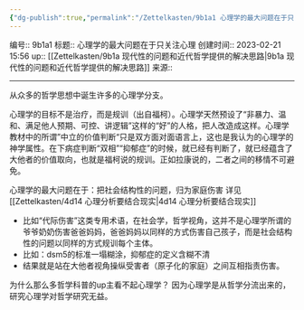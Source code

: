 ```yaml
---
{"dg-publish":true,"permalink":"/Zettelkasten/9b1a1 心理学的最大问题在于只关注心理/","dgPassFrontmatter":true}
---
```


编号:: 9b1a1
标题:: 心理学的最大问题在于只关注心理
创建时间:: 2023-02-21 15:56
up:: [[Zettelkasten/9b1a 现代性的问题和近代哲学提供的解决思路\|9b1a 现代性的问题和近代哲学提供的解决思路]]
来源:: 

---
从众多的哲学思想中诞生许多的心理学分支。

心理学的目标不是治疗，而是规训（出自福柯）。心理学天然预设了“非暴力、温和、满足他人预期、可控、讲逻辑”这样的“好”的人格，把人改造成这样。心理学教材中的所谓”中立的价值判断“只是双方面对面语言上，这也是我认为的心理学的神学属性。在下病症判断“双相”“抑郁症”的时候，就已经有判断了，就已经蕴含了大他者的价值取向，也就是福柯说的规训。正如拉康说的，二者之间的移情不可避免。

心理学的最大问题在于：把社会结构性的问题，归为家庭伤害
详见[[Zettelkasten/4d14 心理分析要结合现实\|4d14 心理分析要结合现实]]
- 比如“代际伤害”这类专用术语，在社会学，哲学视角，这并不是心理学所谓的爷爷奶奶伤害爸爸妈妈，爸爸妈妈以同样的方式伤害自己孩子，而是社会结构性的问题以同样的方式规训每个主体。
- 比如：dsm5的标准一塌糊涂，抑郁症的定义含糊不清
- 结果就是站在大他者视角操纵受害者（原子化的家庭）之间互相指责伤害。

为什么那么多哲学科普的up主看不起心理学？
因为心理学是从哲学分流出来的，研究心理学对哲学研究无益。